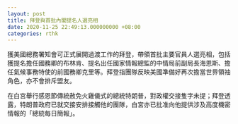 ```yaml
---
layout: post
title: 拜登與首批內閣提名人選亮相
date: 2020-11-25 22:49:13.000000000 +08:00
categories: rthk
---
```


獲美國總務署知會可正式展開過渡工作的拜登，帶領首批主要官員人選亮相，包括獲提名擔任國務卿的布林肯、提名出任國家情報總監的中情局前副局長海恩斯、擔任氣候事務特使的前國務卿克里等。拜登指團隊反映美國準備好再次擔當世界領袖角色，亦不會排斥盟友。
 
在白宮舉行感恩節傳統赦免火雞儀式的總統特朗普，對政權交接隻字未提；拜登透露，特朗普政府已就交接安排接觸他的團隊，白宮亦已批准向他提供涉及高度機密情報的「總統每日簡報」。
